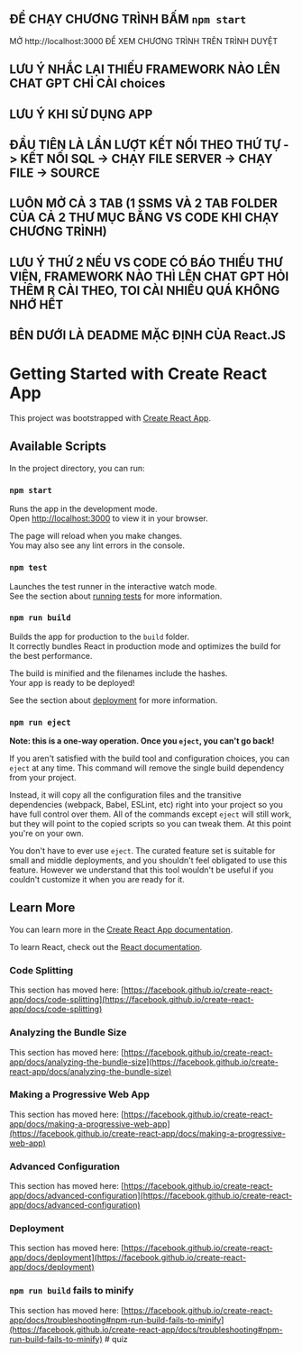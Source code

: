 ## ĐỂ CHẠY CHƯƠNG TRÌNH BẤM `npm start`

MỞ http://localhost:3000 ĐỂ XEM CHƯƠNG TRÌNH TRÊN TRÌNH DUYỆT

## LƯU Ý NHẮC LẠI THIẾU FRAMEWORK NÀO LÊN CHAT GPT CHỈ CÀI choices

## LƯU Ý KHI SỬ DỤNG APP

## ĐẦU TIÊN LÀ LẦN LƯỢT KẾT NỐI THEO THỨ TỰ -> KẾT NỐI SQL -> CHẠY FILE SERVER -> CHẠY FILE -> SOURCE 

## LUÔN MỞ CẢ 3 TAB (1 SSMS VÀ 2 TAB FOLDER CỦA CẢ 2 THƯ MỤC BẰNG VS CODE KHI CHẠY CHƯƠNG TRÌNH)

## LƯU Ý THỨ 2 NẾU VS CODE CÓ BÁO THIẾU THƯ VIỆN, FRAMEWORK NÀO THÌ LÊN CHAT GPT HỎI THÊM R CÀI THEO, TOI CÀI NHIỀU QUÁ KHÔNG NHỚ HẾT

## BÊN DƯỚI LÀ DEADME MẶC ĐỊNH CỦA React.JS

# Getting Started with Create React App

This project was bootstrapped with [Create React App](https://github.com/facebook/create-react-app).

## Available Scripts

In the project directory, you can run:

### `npm start`

Runs the app in the development mode.\
Open [http://localhost:3000](http://localhost:3000) to view it in your browser.

The page will reload when you make changes.\
You may also see any lint errors in the console.

### `npm test`

Launches the test runner in the interactive watch mode.\
See the section about [running tests](https://facebook.github.io/create-react-app/docs/running-tests) for more information.

### `npm run build`

Builds the app for production to the `build` folder.\
It correctly bundles React in production mode and optimizes the build for the best performance.

The build is minified and the filenames include the hashes.\
Your app is ready to be deployed!

See the section about [deployment](https://facebook.github.io/create-react-app/docs/deployment) for more information.

### `npm run eject`

**Note: this is a one-way operation. Once you `eject`, you can't go back!**

If you aren't satisfied with the build tool and configuration choices, you can `eject` at any time. This command will remove the single build dependency from your project.

Instead, it will copy all the configuration files and the transitive dependencies (webpack, Babel, ESLint, etc) right into your project so you have full control over them. All of the commands except `eject` will still work, but they will point to the copied scripts so you can tweak them. At this point you're on your own.

You don't have to ever use `eject`. The curated feature set is suitable for small and middle deployments, and you shouldn't feel obligated to use this feature. However we understand that this tool wouldn't be useful if you couldn't customize it when you are ready for it.

## Learn More

You can learn more in the [Create React App documentation](https://facebook.github.io/create-react-app/docs/getting-started).

To learn React, check out the [React documentation](https://reactjs.org/).

### Code Splitting

This section has moved here: [https://facebook.github.io/create-react-app/docs/code-splitting](https://facebook.github.io/create-react-app/docs/code-splitting)

### Analyzing the Bundle Size

This section has moved here: [https://facebook.github.io/create-react-app/docs/analyzing-the-bundle-size](https://facebook.github.io/create-react-app/docs/analyzing-the-bundle-size)

### Making a Progressive Web App

This section has moved here: [https://facebook.github.io/create-react-app/docs/making-a-progressive-web-app](https://facebook.github.io/create-react-app/docs/making-a-progressive-web-app)

### Advanced Configuration

This section has moved here: [https://facebook.github.io/create-react-app/docs/advanced-configuration](https://facebook.github.io/create-react-app/docs/advanced-configuration)

### Deployment

This section has moved here: [https://facebook.github.io/create-react-app/docs/deployment](https://facebook.github.io/create-react-app/docs/deployment)

### `npm run build` fails to minify

This section has moved here: [https://facebook.github.io/create-react-app/docs/troubleshooting#npm-run-build-fails-to-minify](https://facebook.github.io/create-react-app/docs/troubleshooting#npm-run-build-fails-to-minify)
#   q u i z  
 
